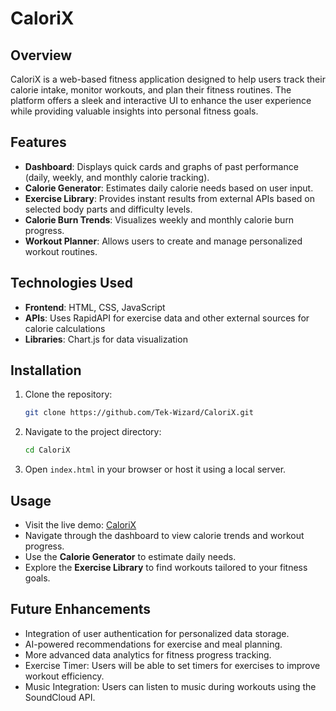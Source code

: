 # CaloriX

## Overview
CaloriX is a web-based fitness application designed to help users track their calorie intake, monitor workouts, and plan their fitness routines. The platform offers a sleek and interactive UI to enhance the user experience while providing valuable insights into personal fitness goals.

## Features
- **Dashboard**: Displays quick cards and graphs of past performance (daily, weekly, and monthly calorie tracking).
- **Calorie Generator**: Estimates daily calorie needs based on user input.
- **Exercise Library**: Provides instant results from external APIs based on selected body parts and difficulty levels.
- **Calorie Burn Trends**: Visualizes weekly and monthly calorie burn progress.
- **Workout Planner**: Allows users to create and manage personalized workout routines.

## Technologies Used
- **Frontend**: HTML, CSS, JavaScript
- **APIs**: Uses RapidAPI for exercise data and other external sources for calorie calculations
- **Libraries**: Chart.js for data visualization

## Installation
1. Clone the repository:
   ```sh
   git clone https://github.com/Tek-Wizard/CaloriX.git
   ```
2. Navigate to the project directory:
   ```sh
   cd CaloriX
   ```
3. Open `index.html` in your browser or host it using a local server.

## Usage
- Visit the live demo: [CaloriX](https://tek-wizard.github.io/CaloriX/)
- Navigate through the dashboard to view calorie trends and workout progress.
- Use the **Calorie Generator** to estimate daily needs.
- Explore the **Exercise Library** to find workouts tailored to your fitness goals.

## Future Enhancements
- Integration of user authentication for personalized data storage.
- AI-powered recommendations for exercise and meal planning.
- More advanced data analytics for fitness progress tracking.
- Exercise Timer: Users will be able to set timers for exercises to improve workout efficiency.
- Music Integration: Users can listen to music during workouts using the SoundCloud API.



